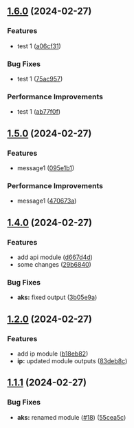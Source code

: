 ## [1.6.0](https://github.com/rgb000/github-cicd/compare/v1.5.0...v1.6.0) (2024-02-27)


### Features

* test 1 ([a06cf31](https://github.com/rgb000/github-cicd/commit/a06cf31188fd85ae4be3179086068a8dce34686c))


### Bug Fixes

* test 1 ([75ac957](https://github.com/rgb000/github-cicd/commit/75ac9578d9f22a795440932b0ebe0c38d5489edb))


### Performance Improvements

* test 1 ([ab77f0f](https://github.com/rgb000/github-cicd/commit/ab77f0f24f75f9db36133fa61a451113f4aa6334))

## [1.5.0](https://github.com/rgb000/github-cicd/compare/v1.4.0...v1.5.0) (2024-02-27)


### Features

* message1 ([095e1b1](https://github.com/rgb000/github-cicd/commit/095e1b1476a8b74114d94449f68f6dce1969e8a6))


### Performance Improvements

* message1 ([470673a](https://github.com/rgb000/github-cicd/commit/470673a8834ddb0ef18af0723618181b9bad8f52))

## [1.4.0](https://github.com/rgb000/github-cicd/compare/v1.2.0...v1.4.0) (2024-02-27)


### Features

* add api module ([d667d4d](https://github.com/rgb000/github-cicd/commit/d667d4da8c0f3215b43234ec488f112a7a9bdd98))
* some changes ([29b6840](https://github.com/rgb000/github-cicd/commit/29b684023e21b9d48642aeb78f6df7e4f6e0de27))


### Bug Fixes

* **aks:** fixed output ([3b05e9a](https://github.com/rgb000/github-cicd/commit/3b05e9a54934c6f6100e3c281c94b1ad98330797))

## [1.2.0](https://github.com/rgb000/github-cicd/compare/v1.1.1...v1.2.0) (2024-02-27)


### Features

* add ip module ([b18eb82](https://github.com/rgb000/github-cicd/commit/b18eb825ca8014a843001166af33cc9399a76cd4))
* **ip:** updated module outputs ([83deb8c](https://github.com/rgb000/github-cicd/commit/83deb8c2d7da361f90cd7cc57aed619122512091))

## [1.1.1](https://github.com/rgb000/github-cicd/compare/v1.1.0...v1.1.1) (2024-02-27)


### Bug Fixes

* **aks:** renamed module ([#18](https://github.com/rgb000/github-cicd/issues/18)) ([55cea5c](https://github.com/rgb000/github-cicd/commit/55cea5c886f212f34b28b28a91b2585eea6863ad))

